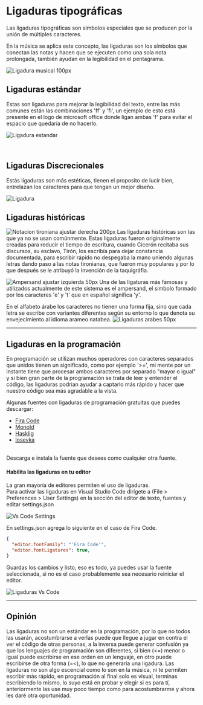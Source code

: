 # Ligaduras tipográficas
Las ligaduras tipográficas son símbolos especiales que se producen por la unión de múltiples caracteres.

En la música se aplica este concepto, las ligaduras son los símbolos que conectan las notas y hacen que se ejecuten como una sola nota prolongada, también ayudan en la legibilidad en el pentagrama.  

![Ligadura musical 100px](https://i.pinimg.com/600x315/2e/d8/a6/2ed8a62bb1bd2f4eaeaaaa1be3be8e1e.jpg "Ligadura Musical") 
&nbsp;

## Ligaduras estándar
Estas son ligaduras para mejorar la legibilidad del texto, entre las más comunes están las combinaciones 'ff' y 'fi', un ejemplo de esto está presente en el logo de microsoft office donde ligan ambas 'f' para evitar el espacio que quedaría de no hacerlo.

![Ligadura estandar](https://i.imgur.com/VkW3Q2D.jpg "Ligadura estándar")  

&nbsp;
## Ligaduras Discrecionales
Estás ligaduras son más estéticas, tienen el proposito de lucir bien, entrelazan los caracteres para que tengan un mejor diseño.

![Ligadura](https://media.giphy.com/media/fSRqr2iewgmgUcWlEu/giphy.gif "Ligadura discrecional") &nbsp;

## Ligaduras históricas
![Notacion tironiana ajustar derecha 200px](https://upload.wikimedia.org/wikipedia/commons/9/99/Notes_tironiennes.jpg "Notas tironianas")
Las ligaduras históricas son las que ya no se usan comúnmente. Estas ligaduras fueron originalmente creadas para reducir el tiempo de escritura, cuando Cicerón recitaba sus discursos, su esclavo, Tirón, los escribía para dejar constancia documentada, para escribir rápido no despegaba la mano uniendo algunas letras dando paso a las notas tironianas, que fueron muy populares y por lo que después se le atribuyó la invención de la taquigráfia. 

![Ampersand ajustar izquierda 50px](https://upload.wikimedia.org/wikipedia/commons/5/56/Ampersand.png "Ampersand")
Una de las ligaturas más famosas y utilizados actualmente de este sistema es el ampersand, el simbolo formado por los caracteres 'e' y 't' que en español significa 'y'.

En el alfabeto árabe los caracteres no tienen una forma fija, sino que cada letra se escribe con variantes diferentes según su entorno lo que denota su envejecimiento al idioma arameo natabea. ![Ligaduras arabes 50px](https://media2.giphy.com/media/ZZwpYpHKimChSP4P3s/giphy.gif "Ligaduras Arabes")   &nbsp;
	
------------

## Ligaduras en la programación
En programación se utilizan muchos operadores con caracteres separados que unidos tienen un significado, como por ejemplo '>=', mi mente por un instante tiene que procesar ambos caracteres por separado "mayor o igual" y si bien gran parte de la programación se trata de leer y entender el código, las ligaduras podrian ayudar a captarlo más rápido y hacer que nuestro código sea más agradable a la vista.

Algunas fuentes con ligaduras de programación gratuitas que puedes descargar:
* [Fira Code](https://github.com/tonsky/FiraCode "Repositorio de Fira Code") 
* [MonoId](https://github.com/larsenwork/monoid "Repositorio de MonoId") 
* [Hasklig](https://github.com/i-tu/Hasklig "Repositorio de Hasklig") 
* [Iosevka](https://github.com/be5invis/Iosevka "Repositorio de Iosevka")  
&nbsp;


Descarga e instala la fuente que desees como cualquier otra fuente.

#### Habilita las ligaduras en tu editor
La gran mayoría de editores permiten el uso de ligaduras.  
Para activar las ligaduras en Visual Studio Code dirígete a (File > Preferences > User Settings) en la sección del editor de texto, fuentes y editar settings.json
	
![Vs Code Settings](https://i.imgur.com/hZhhlKS.jpg "Vs Code Settings")

En settings.json agrega lo siguiente en el caso de Fira Code.

```json
{
  "editor.fontFamily": "'Fira Code'",
  "editor.fontLigatures": true,
}
  ```

Guardas los cambios y listo, eso es todo, ya puedes usar la fuente seleccionada, si no es el caso probablemente sea necesario reiniciar el editor.

![Ligaduras Vs Code](https://i.imgur.com/iz550n2.gif "Ligaduras Vs Code")

------------

## Opinión
Las ligaduras no son un estándar en la programación, por lo que no todos las usarán, acostumbrarse a verlas puede que llegue a jugar en contra el ver el código de otras personas, a la inversa puede generar confusión ya que los lenguajes de programación son diferentes, si bien (<=) menor o igual puede escribirse en ese orden en un lenguaje, en otro puede escribirse de otra forma (=<), lo que no generaría una ligadura. Las ligaduras no son algo escencial como lo son en la música, ni te permiten escribir más rápido, en programación al final solo es visual, terminas escribiendo lo mismo, lo suyo está en probar y elegir si es para tí, anteriormente las use muy poco tiempo como para acostumbrarme y ahora les daré otra oportunidad.